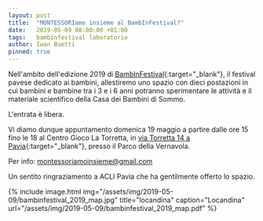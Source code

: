 ```yaml
---
layout: post
title:  "MONTESSORIamo insieme al BambInFestival?"
date:   2019-05-09 08:00:00 +01:00
tags:   bambinfestival laboratorio
author: Iwan Buetti
pinned: true
---
```


Nell'ambito dell'edizione 2019 di [BambInFestival](http://www.bambinfestival.org){:target="_blank"}, il festival pavese dedicato ai bambini, allestiremo uno spazio con dieci postazioni in cui bambini e bambine tra i 3 e i 6 anni potranno sperimentare le attività e il materiale scientifico della Casa dei Bambini di Sommo.

L'entrata è libera.

Vi diamo dunque appuntamento domenica 19 maggio a partire dalle ore 15 fino le 18 al Centro Gioco La Torretta, in [via Torretta 14 a Pavia](https://goo.gl/maps/zasfEk4cufZdUFkY8){:target="_blank"}, presso il Parco della Vernavola.

Per info: [montessoriamoinsieme@gmail.com](mailto:montessoriamoinsieme@gmail.com)

Un sentito ringraziamento a ACLI Pavia che ha gentilmente offerto lo spazio.

{% include image.html img="/assets/img/2019-05-09/bambinfestival_2019_map.jpg" title="locandina" caption="Locandina" url="/assets/img/2019-05-09/bambinfestival_2019_map.pdf" %}
